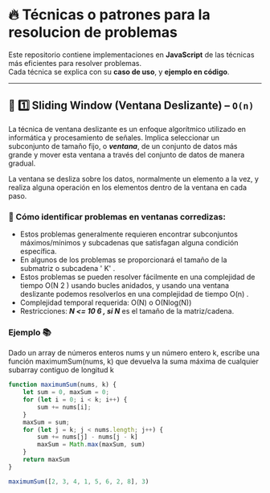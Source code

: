 # 🔥 Técnicas o patrones para la resolucion de problemas

Este repositorio contiene implementaciones en **JavaScript** de las técnicas más eficientes para resolver problemas.  
Cada técnica se explica con su **caso de uso**, y **ejemplo en código**.

---

## 📌 1️⃣ Sliding Window (Ventana Deslizante) – `O(n)`

La técnica de ventana deslizante es un enfoque algorítmico utilizado en informática y procesamiento de señales. Implica seleccionar un subconjunto de tamaño fijo, o ***ventana***,
de un conjunto de datos más grande y mover esta ventana a través del conjunto de datos de manera gradual.

La ventana se desliza sobre los datos, normalmente un elemento a la vez, y realiza alguna operación en los elementos dentro de la ventana en cada paso.

### 🤔 Cómo identificar problemas en ventanas corredizas:
- Estos problemas generalmente requieren encontrar  subconjuntos máximos/mínimos y  subcadenas  que satisfagan alguna condición específica.
- En algunos de los problemas se proporcionará el tamaño de la submatriz o subcadena ' K' .
- Estos problemas se pueden resolver fácilmente en una complejidad de tiempo O(N 2 ) usando bucles anidados, y usando una ventana deslizante podemos resolverlos en   una complejidad de tiempo O(n) .
- Complejidad temporal requerida:  O(N) o O(Nlog(N))
- Restricciones:  ***N <= 10 6  , si N*** es el tamaño de la matriz/cadena.

 ### Ejemplo 📚
Dado un array de números enteros nums y un número entero k, escribe una función maximumSum(nums, k) que devuelva la suma máxima de cualquier subarray contiguo de longitud k  

```js
function maximumSum(nums, k) {
    let sum = 0, maxSum = 0;
    for (let i = 0; i < k; i++) {
        sum += nums[i];
    }
    maxSum = sum;
    for (let j = k; j < nums.length; j++) {
        sum += nums[j] - nums[j - k]
        maxSum = Math.max(maxSum, sum)
    }
    return maxSum
}

maximumSum([2, 3, 4, 1, 5, 6, 2, 8], 3)
